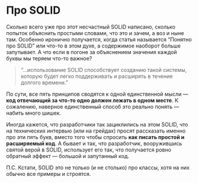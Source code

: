 # Про SOLID

Сколько всего уже про этот несчастный SOLID написано, сколько попыток объяснить простыми словами, что это и зачем, а воз и ныне там. Особенно иронично получается, когда статья называется “Понятно про SOLID” или что-то в этом духе, а содержимое наоборот больше запутывает. А что если в погоне за объяснением значения каждой буквы мы теряем что-то важное?

> “…использование SOLID способствует созданию такой системы, которую будет легко поддерживать и расширять в течение долгого времени.”

По сути, все пять принципов сводятся к одной единственной мысли — **код отвечающий за что-то одно должен лежать в одном месте**. К сожалению, наверное единственный способ это реально понять — набить много шишек.

Иногда кажется, что разработчики так зациклились на этом SOLID, что на технических интервью (или на грейдах) просят рассказать именно про эти пять букв, вместо того чтобы спросить **как писать простой и расширяемый код**. А бывает и так, что разработчик, вооружившись святой верой в SOLID, использует его так, что получается ровно обратный эффект — большой и запутанный код.

П.С. Кстати, SOLID это не только (и не столько) про классы, хотя на них обычно все примеры и строятся.
